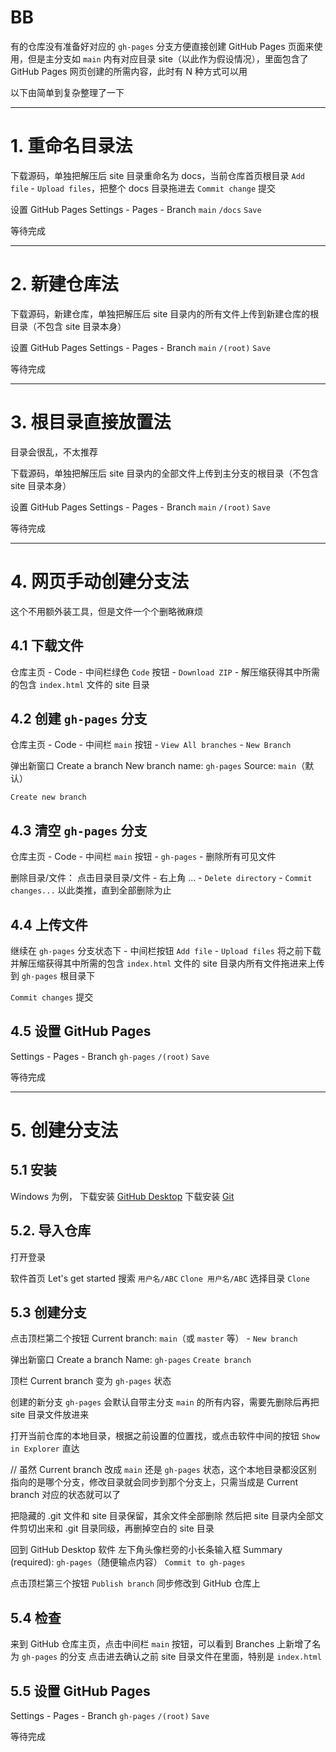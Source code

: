 <!-- ##{"timestamp":1743734231}## -->

# BB
有的仓库没有准备好对应的 `gh-pages` 分支方便直接创建 GitHub Pages 页面来使用，但是主分支如 `main` 内有对应目录 site（以此作为假设情况），里面包含了 GitHub Pages 网页创建的所需内容，此时有 N 种方式可以用

以下由简单到复杂整理了一下

----------------------------------------------------------------
# 1. 重命名目录法
下载源码，单独把解压后 site 目录重命名为 docs，当前仓库首页根目录 `Add file` - `Upload files`，把整个 docs 目录拖进去
`Commit change` 提交

设置 GitHub Pages
Settings - Pages - Branch
`main` `/docs` `Save`

等待完成

----------------------------------------------------------------
# 2. 新建仓库法
下载源码，新建仓库，单独把解压后 site 目录内的所有文件上传到新建仓库的根目录（不包含 site 目录本身）

设置 GitHub Pages
Settings - Pages - Branch
`main` `/(root)` `Save`

等待完成

----------------------------------------------------------------
# 3. 根目录直接放置法
目录会很乱，不太推荐

下载源码，单独把解压后 site 目录内的全部文件上传到主分支的根目录（不包含 site 目录本身）

设置 GitHub Pages
Settings - Pages - Branch
`main` `/(root)` `Save`

等待完成

----------------------------------------------------------------
# 4. 网页手动创建分支法
这个不用额外装工具，但是文件一个个删略微麻烦

## 4.1 下载文件
仓库主页 - Code - 中间栏绿色 `Code` 按钮 - `Download ZIP` - 解压缩获得其中所需的包含 `index.html` 文件的 site 目录

## 4.2 创建 `gh-pages` 分支
仓库主页 - Code - 中间栏 `main` 按钮 - `View All branches` - `New Branch`

弹出新窗口 Create a branch
New branch name: `gh-pages`
Source: `main`（默认）

`Create new branch`

## 4.3 清空 `gh-pages` 分支
仓库主页 - Code - 中间栏 `main` 按钮 - `gh-pages` - 删除所有可见文件

删除目录/文件：
点击目录目录/文件 - 右上角 ... - `Delete directory` - `Commit changes...`
以此类推，直到全部删除为止

## 4.4 上传文件
继续在 `gh-pages` 分支状态下 - 中间栏按钮 `Add file` - `Upload files`
将之前下载并解压缩获得其中所需的包含 `index.html` 文件的 site 目录内所有文件拖进来上传到 `gh-pages` 根目录下

`Commit changes` 提交

## 4.5 设置 GitHub Pages
Settings - Pages - Branch
`gh-pages` `/(root)` `Save`

等待完成

----------------------------------------------------------------
# 5. 创建分支法
## 5.1 安装
Windows 为例，
下载安装 [GitHub Desktop](https://desktop.github.com/download/)
下载安装 [Git](https://git-scm.com/downloads)

## 5.2. 导入仓库
打开登录

软件首页 Let's get started
搜索 `用户名/ABC`
`Clone 用户名/ABC`
选择目录
`Clone`

## 5.3 创建分支
点击顶栏第二个按钮 Current branch: `main`（或 `master` 等） - `New branch`

弹出新窗口 Create a branch
Name: `gh-pages`
`Create branch`

顶栏 Current branch 变为 `gh-pages` 状态

创建的新分支 `gh-pages` 会默认自带主分支 `main` 的所有内容，需要先删除后再把 site 目录文件放进来

打开当前仓库的本地目录，根据之前设置的位置找，或点击软件中间的按钮 `Show in Explorer` 直达

// 虽然 Current branch 改成 `main` 还是 `gh-pages` 状态，这个本地目录都没区别
指向的是哪个分支，修改目录就会同步到那个分支上，只需当成是 Current branch 对应的状态就可以了

把隐藏的 .git 文件和 site 目录保留，其余文件全部删除
然后把 site 目录内全部文件剪切出来和 .git 目录同级，再删掉空白的 site 目录

回到 GitHub Desktop 软件
左下角头像栏旁的小长条输入框 Summary (required): `gh-pages`（随便输点内容）
`Commit to gh-pages`

点击顶栏第三个按钮 `Publish branch` 同步修改到 GitHub 仓库上

## 5.4 检查
来到 GitHub 仓库主页，点击中间栏 `main` 按钮，可以看到 Branches 上新增了名为 `gh-pages` 的分支
点击进去确认之前 site 目录文件在里面，特别是 `index.html`

## 5.5 设置 GitHub Pages
Settings - Pages - Branch
`gh-pages` `/(root)` `Save`

等待完成

